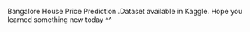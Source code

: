 Bangalore House Price Prediction .Dataset available in Kaggle. Hope you learned something new today ^^
